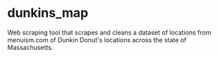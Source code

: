 # dunkins_map
Web scraping tool that scrapes and cleans a dataset of locations from menuism.com of Dunkin Donut's locations across the state of Massachusetts. 
